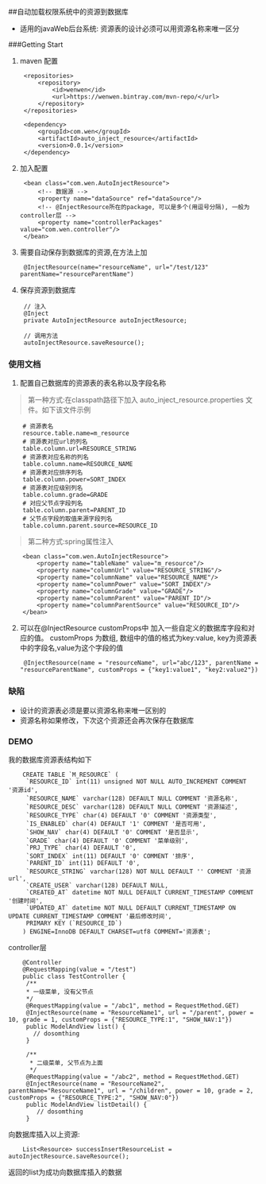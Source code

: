 ##自动加载权限系统中的资源到数据库
* 适用的javaWeb后台系统: 资源表的设计必须可以用资源名称来唯一区分

###Getting Start
1. maven 配置
        
        <repositories>
            <repository>
                <id>wenwen</id>
                <url>https://wenwen.bintray.com/mvn-repo/</url>
            </repository>
        </repositories>
        
        <dependency>
            <groupId>com.wen</groupId>
            <artifactId>auto_inject_resource</artifactId>
            <version>0.0.1</version>
        </dependency>
2. 加入配置

        <bean class="com.wen.AutoInjectResource">
            <!-- 数据源 -->
            <property name="dataSource" ref="dataSource"/>
            <!-- @InjectResource所在的package, 可以是多个(用逗号分隔), 一般为controller层 -->
            <property name="controllerPackages" value="com.wen.controller"/>
        </bean>
3. 需要自动保存到数据库的资源,在方法上加

        @InjectResource(name="resourceName", url="/test/123" parentName="resourceParentName")

4. 保存资源到数据库
    
        // 注入
        @Inject
        private AutoInjectResource autoInjectResource;
        
        // 调用方法
        autoInjectResource.saveResource();
    
### 使用文档
1. 配置自己数据库的资源表的表名称以及字段名称
>第一种方式:在classpath路径下加入 auto_inject_resource.properties 文件。如下该文件示例
    
        # 资源表名
        resource.table.name=m_resource
        # 资源表对应url的列名
        table.column.url=RESOURCE_STRING
        # 资源表对应名称的列名
        table.column.name=RESOURCE_NAME
        # 资源表对应排序列名
        table.column.power=SORT_INDEX
        # 资源表对应级别列名
        table.column.grade=GRADE
        # 对应父节点字段列名
        table.column.parent=PARENT_ID
        # 父节点字段的取值来源字段列名
        table.column.parent.source=RESOURCE_ID
>第二种方式:spring属性注入
    
        <bean class="com.wen.AutoInjectResource">
            <property name="tableName" value="m_resource"/>
            <property name="columnUrl" value="RESOURCE_STRING"/>
            <property name="columnName" value="RESOURCE_NAME"/>
            <property name="columnPower" value="SORT_INDEX"/>
            <property name="columnGrade" value="GRADE"/>
            <property name="columnParent" value="PARENT_ID"/>
            <property name="columnParentSource" value="RESOURCE_ID"/>
        </bean>
2. 可以在@InjectResource customProps中 加入一些自定义的数据库字段和对应的值。
    customProps 为数组, 数组中的值的格式为key:value, key为资源表中的字段名,value为这个字段的值
    
        @InjectResource(name = "resourceName", url="abc/123", parentName = "resourceParentName", customProps = {"key1:value1", "key2:value2"})

### 缺陷
* 设计的资源表必须是要以资源名称来唯一区别的
* 资源名称如果修改，下次这个资源还会再次保存在数据库

### DEMO
   我的数据库资源表结构如下
   
        CREATE TABLE `M_RESOURCE` (
         `RESOURCE_ID` int(11) unsigned NOT NULL AUTO_INCREMENT COMMENT '资源id',
         `RESOURCE_NAME` varchar(128) DEFAULT NULL COMMENT '资源名称',
         `RESOURCE_DESC` varchar(128) DEFAULT NULL COMMENT '资源描述',
         `RESOURCE_TYPE` char(4) DEFAULT '0' COMMENT '资源类型',
         `IS_ENABLED` char(4) DEFAULT '1' COMMENT '是否可用',
         `SHOW_NAV` char(4) DEFAULT '0' COMMENT '是否显示',
         `GRADE` char(4) DEFAULT '0' COMMENT '菜单级别',
         `PRJ_TYPE` char(4) DEFAULT '0',
         `SORT_INDEX` int(11) DEFAULT '0' COMMENT '排序',
         `PARENT_ID` int(11) DEFAULT '0',
         `RESOURCE_STRING` varchar(128) NOT NULL DEFAULT '' COMMENT '资源url',
         `CREATE_USER` varchar(128) DEFAULT NULL,
         `CREATED_AT` datetime NOT NULL DEFAULT CURRENT_TIMESTAMP COMMENT '创建时间',
         `UPDATED_AT` datetime NOT NULL DEFAULT CURRENT_TIMESTAMP ON UPDATE CURRENT_TIMESTAMP COMMENT '最后修改时间',
         PRIMARY KEY (`RESOURCE_ID`)
        ) ENGINE=InnoDB DEFAULT CHARSET=utf8 COMMENT='资源表';
   
   controller层
   
        @Controller
        @RequestMapping(value = "/test")
        public class TestController {
         /**
         * 一级菜单, 没有父节点
         */
         @RequestMapping(value = "/abc1", method = RequestMethod.GET)
         @InjectResource(name = "ResourceName1", url = "/parent", power = 10, grade = 1, customProps = {"RESOURCE_TYPE:1", "SHOW_NAV:1"})
         public ModelAndView list() {
           // dosomthing
         }
         
         /**
          * 二级菜单, 父节点为上面
          */
         @RequestMapping(value = "/abc2", method = RequestMethod.GET)
         @InjectResource(name = "ResourceName2", parentName="ResourceName1", url = "/children", power = 10, grade = 2, customProps = {"RESOURCE_TYPE:2", "SHOW_NAV:0"})
         public ModelAndView listDetail() {
            // dosomthing
         }
         
  向数据库插入以上资源:
    
        List<Resource> successInsertResourceList = autoInjectResource.saveResource();
  
     
  返回的list为成功向数据库插入的数据
  



